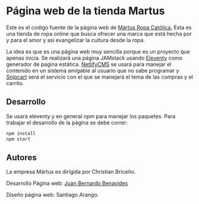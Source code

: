 # Página web de la tienda Martus

Este es el codigo fuente de la página web de [Mártus Ropa Católica.](https://www.instagram.com/martustienda/) Esta es una tienda de ropa online que busca ofrecer una marca que está hecha por y para el amor y así evangelizar la cultura desde la ropa.

La idea es que es una página web muy sencilla porque es un proyecto que apenas inicia. Se realizará una página JAMstack usando [Eleventy](11ty.dev) como generador de pagina estática. [NetlifyCMS](netlifycms.org) se usará para manejar el contenido en un sistema amigable al usuario que no sabe programar y [Snipcart](snipcart.com) será el servicio con el que se manejará el tema de las compras y el carrito.

## Desarrollo

Se usará eleventy y en general npm para manejar los paquetes. Para trabajar el desarrollo de la página se debe correr:

```bash
npm install
npm start
```

## Autores

La empresa Mártus es dirigida por Christian Briceño.

Desarrollo Página web: [Juan Bernardo Benavides](https://github.com/jbbenavidesr/)

Diseño página web: Santiago Arango.
